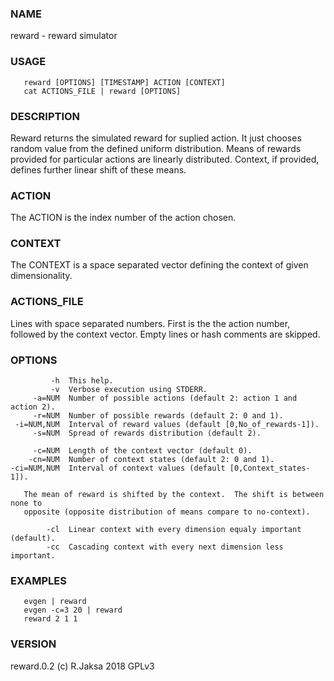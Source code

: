 ### NAME
reward - reward simulator

### USAGE
       reward [OPTIONS] [TIMESTAMP] ACTION [CONTEXT]
       cat ACTIONS_FILE | reward [OPTIONS]

### DESCRIPTION
Reward returns the simulated reward for suplied action.
It just chooses random value from the defined uniform distribution.
Means of rewards provided for particular actions are linearly distributed.
Context, if provided, defines further linear shift of these means.

### ACTION
The ACTION is the index number of the action chosen.

### CONTEXT
The CONTEXT is a space separated vector defining the context
of given dimensionality.

### ACTIONS_FILE
Lines with space separated numbers.  First is the the action
number, followed by the context vector.  Empty lines or hash
comments are skipped.

### OPTIONS
             -h  This help.
             -v  Verbose execution using STDERR.
         -a=NUM  Number of possible actions (default 2: action 1 and action 2).
         -r=NUM  Number of possible rewards (default 2: 0 and 1).
     -i=NUM,NUM  Interval of reward values (default [0,No_of_rewards-1]).
         -s=NUM  Spread of rewards distribution (default 2).
   
         -c=NUM  Length of the context vector (default 0).
        -cn=NUM  Number of context states (default 2: 0 and 1).
    -ci=NUM,NUM  Interval of context values (default [0,Context_states-1]).
   
       The mean of reward is shifted by the context.  The shift is between none to
       opposite (opposite distribution of means compare to no-context).
   
            -cl  Linear context with every dimension equaly important (default).
            -cc  Cascading context with every next dimension less important.

### EXAMPLES
       evgen | reward
       evgen -c=3 20 | reward
       reward 2 1 1

### VERSION
reward.0.2 (c) R.Jaksa 2018 GPLv3


